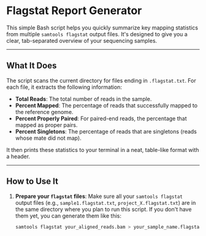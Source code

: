 # Flagstat Report Generator

This simple Bash script helps you quickly summarize key mapping statistics from multiple `samtools flagstat` output files. It's designed to give you a clear, tab-separated overview of your sequencing samples.

---

## What It Does

The script scans the current directory for files ending in `.flagstat.txt`. For each file, it extracts the following information:

* **Total Reads**: The total number of reads in the sample.
* **Percent Mapped**: The percentage of reads that successfully mapped to the reference genome.
* **Percent Properly Paired**: For paired-end reads, the percentage that mapped as proper pairs.
* **Percent Singletons**: The percentage of reads that are singletons (reads whose mate did not map).

It then prints these statistics to your terminal in a neat, table-like format with a header.

---

## How to Use It

1.  **Prepare your `flagstat` files**: Make sure all your `samtools flagstat` output files (e.g., `sample1.flagstat.txt`, `project_X.flagstat.txt`) are in the same directory where you plan to run this script. If you don't have them yet, you can generate them like this:
    ```bash
    samtools flagstat your_aligned_reads.bam > your_sample_name.flagstat.txt
